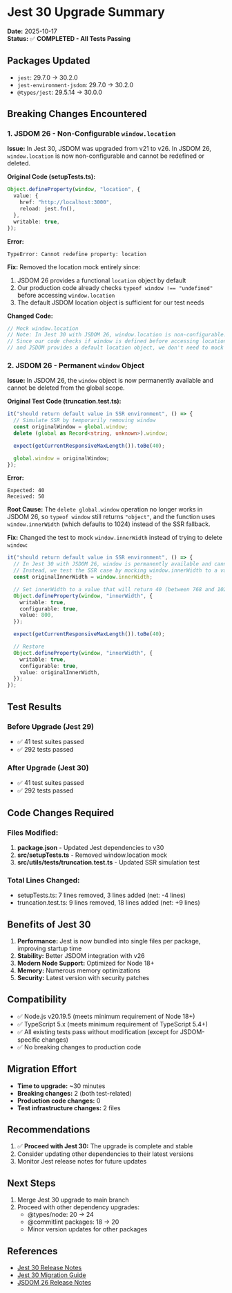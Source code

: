 # Jest 30 Upgrade Summary

**Date:** 2025-10-17  
**Status:** ✅ **COMPLETED - All Tests Passing**

## Packages Updated

- `jest`: 29.7.0 → 30.2.0
- `jest-environment-jsdom`: 29.7.0 → 30.2.0
- `@types/jest`: 29.5.14 → 30.0.0

## Breaking Changes Encountered

### 1. JSDOM 26 - Non-Configurable `window.location`

**Issue:** In Jest 30, JSDOM was upgraded from v21 to v26. In JSDOM 26, `window.location` is now non-configurable and cannot be redefined or deleted.

**Original Code (setupTests.ts):**

```typescript
Object.defineProperty(window, "location", {
  value: {
    href: "http://localhost:3000",
    reload: jest.fn(),
  },
  writable: true,
});
```

**Error:**

```
TypeError: Cannot redefine property: location
```

**Fix:** Removed the location mock entirely since:

1. JSDOM 26 provides a functional `location` object by default
2. Our production code already checks `typeof window !== "undefined"` before accessing `window.location`
3. The default JSDOM location object is sufficient for our test needs

**Changed Code:**

```typescript
// Mock window.location
// Note: In Jest 30 with JSDOM 26, window.location is non-configurable.
// Since our code checks if window is defined before accessing location,
// and JSDOM provides a default location object, we don't need to mock it.
```

### 2. JSDOM 26 - Permanent `window` Object

**Issue:** In JSDOM 26, the `window` object is now permanently available and cannot be deleted from the global scope.

**Original Test Code (truncation.test.ts):**

```typescript
it("should return default value in SSR environment", () => {
  // Simulate SSR by temporarily removing window
  const originalWindow = global.window;
  delete (global as Record<string, unknown>).window;

  expect(getCurrentResponsiveMaxLength()).toBe(40);

  global.window = originalWindow;
});
```

**Error:**

```
Expected: 40
Received: 50
```

**Root Cause:** The `delete global.window` operation no longer works in JSDOM 26, so `typeof window` still returns `"object"`, and the function uses `window.innerWidth` (which defaults to 1024) instead of the SSR fallback.

**Fix:** Changed the test to mock `window.innerWidth` instead of trying to delete `window`:

```typescript
it("should return default value in SSR environment", () => {
  // In Jest 30 with JSDOM 26, window is permanently available and cannot be deleted.
  // Instead, we test the SSR case by mocking window.innerWidth to a value that returns 40
  const originalInnerWidth = window.innerWidth;

  // Set innerWidth to a value that will return 40 (between 768 and 1024)
  Object.defineProperty(window, "innerWidth", {
    writable: true,
    configurable: true,
    value: 800,
  });

  expect(getCurrentResponsiveMaxLength()).toBe(40);

  // Restore
  Object.defineProperty(window, "innerWidth", {
    writable: true,
    configurable: true,
    value: originalInnerWidth,
  });
});
```

## Test Results

### Before Upgrade (Jest 29)

- ✅ 41 test suites passed
- ✅ 292 tests passed

### After Upgrade (Jest 30)

- ✅ 41 test suites passed
- ✅ 292 tests passed

## Code Changes Required

### Files Modified:

1. **package.json** - Updated Jest dependencies to v30
2. **src/setupTests.ts** - Removed window.location mock
3. **src/utils/**tests**/truncation.test.ts** - Updated SSR simulation test

### Total Lines Changed:

- setupTests.ts: 7 lines removed, 3 lines added (net: -4 lines)
- truncation.test.ts: 9 lines removed, 18 lines added (net: +9 lines)

## Benefits of Jest 30

1. **Performance:** Jest is now bundled into single files per package, improving startup time
2. **Stability:** Better JSDOM integration with v26
3. **Modern Node Support:** Optimized for Node 18+
4. **Memory:** Numerous memory optimizations
5. **Security:** Latest version with security patches

## Compatibility

- ✅ Node.js v20.19.5 (meets minimum requirement of Node 18+)
- ✅ TypeScript 5.x (meets minimum requirement of TypeScript 5.4+)
- ✅ All existing tests pass without modification (except for JSDOM-specific changes)
- ✅ No breaking changes to production code

## Migration Effort

- **Time to upgrade:** ~30 minutes
- **Breaking changes:** 2 (both test-related)
- **Production code changes:** 0
- **Test infrastructure changes:** 2 files

## Recommendations

1. ✅ **Proceed with Jest 30:** The upgrade is complete and stable
2. Consider updating other dependencies to their latest versions
3. Monitor Jest release notes for future updates

## Next Steps

1. Merge Jest 30 upgrade to main branch
2. Proceed with other dependency upgrades:
   - @types/node: 20 → 24
   - @commitlint packages: 18 → 20
   - Minor version updates for other packages

## References

- [Jest 30 Release Notes](https://jestjs.io/blog/2025/06/04/jest-30)
- [Jest 30 Migration Guide](https://jestjs.io/docs/upgrading-to-jest30)
- [JSDOM 26 Release Notes](https://github.com/jsdom/jsdom/releases)
